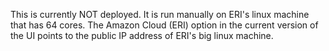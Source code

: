 This is currently NOT deployed. It is run manually on ERI's linux machine that has 64 cores. The Amazon Cloud (ERI) option in the current version of the UI points to the public IP address of ERI's big linux machine.
